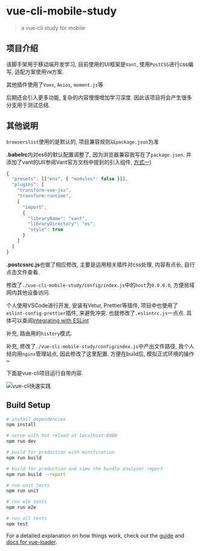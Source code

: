 # vue-cli-mobile-study

> a vue-cli study for mobile

## 项目介绍

该脚手架用于移动端开发学习, 目前使用的UI框架是`Vant`, 使用`PostCSS`进行css编写, 适配方案使用`VW`方案.

其他插件使用了`Vuex`, `Axios`, `moment.js`等

后期还会引入更多功能, 复杂的内容慢慢增加学习深度. 因此该项目将会产生很多分支用于测试总结.

## 其他说明

`browserslist`使用的是默认的, 项目兼容规则以`package.json`为准

**.babelrc**内对es6的默认配置调整了, 因为浏览器兼容我写在了`package.json`. 并添加了vant的UI(参阅Vant官方文档中提到的引入组件, [方式一](https://www.youzanyun.com/zanui/vant#/zh-CN/quickstart))

```javascript
{
  "presets": [["env", { "modules": false }]],
  "plugins": [
    "transform-vue-jsx",
    "transform-runtime",
    [
      "import",
      {
        "libraryName": "vant",
        "libraryDirectory": "es",
        "style": true
      }
    ]
  ]
}
```

**.postcssrc.js**也做了相应修改, 主要是运用相关插件对css处理, 内容有点长, 自行点击文件查看.

修改了`./vue-cli-mobile-study/config/index.js`中的`host`为`0.0.0.0`, 方便局域网内其他设备访问.

个人使用VSCode进行开发, 安装有Vetur, Prettier等插件, 项目中也使用了`eslint-config-prettier`插件, 来避免冲突. 也就修改了`.eslintrc.js`一点点. 具体可以查阅[Integrating with ESLint](https://prettier.io/docs/en/eslint.html)

补充, 路由用的`history`模式.

补充, 修改了`./vue-cli-mobile-study/config/index.js`中产出文件路径, 我个人倾向用`nginx`管理站点, 因此修改了这里配置. 方便在build后, 模拟正式环境的操作~

下面是vue-cli项目运行自带内容.

![vue-cli快速实践](http://wx1.sinaimg.cn/large/46444bacgy1fpyj1vux8bg208c054tyf.gif)

## Build Setup

``` bash
# install dependencies
npm install

# serve with hot reload at localhost:8080
npm run dev

# build for production with minification
npm run build

# build for production and view the bundle analyzer report
npm run build --report

# run unit tests
npm run unit

# run e2e tests
npm run e2e

# run all tests
npm test
```

For a detailed explanation on how things work, check out the [guide](http://vuejs-templates.github.io/webpack/) and [docs for vue-loader](http://vuejs.github.io/vue-loader).
